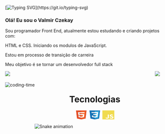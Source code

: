 [![Typing SVG](https://readme-typing-svg.demolab.com?font=Fira+Code&size=30&pause=1000&color=FCBA03&width=435&lines=Seja+bem+vindo!)](https://git.io/typing-svg)

### Olá! Eu sou o Valmir Czekay 

Sou programador Front End, atualmente estou estudando e criando projetos com:

HTML e CSS. Iniciando os modulos de JavaScript.

<p>Estou em processo de transição de carreira</p>

Meu objetivo é se tornar um desenvolvedor full stack


<div>
  
  <img  height="180em" src="https://github-readme-stats.vercel.app/api?username=valmirczekay&show_icons=true&theme=great-gatsby&include_all_commits=true&count_private=true"/>
  <img align="right" height="180em" src="https://github-readme-stats.vercel.app/api/top-langs/?username=valmirczekay&layout=compact&langs_count=16&theme=great-gatsby"/>
</div>

<div  align="center"> 
  <div style="display: inline_block"><br>
    <img align="left" height="250" alt="coding-time" src="code.gif">
    <h1 align="center">Tecnologias</h1>
    <img align="center" height="30" width="40" alt="html-icon" src="https://raw.githubusercontent.com/devicons/devicon/master/icons/html5/html5-original.svg">
    <img align="center" height="30" width="40" alt="css-icon" src="https://raw.githubusercontent.com/devicons/devicon/master/icons/css3/css3-original.svg">
    <img align="center" height="30" width="40" alt="js-icon"  src="https://raw.githubusercontent.com/devicons/devicon/master/icons/javascript/javascript-plain.svg">

   </div>

</div>
  
![Snake animation](https://github.com/ValmirCzekay/valmirczekay/blob/output/github-contribution-grid-snake.svg)

  
  
  
  
